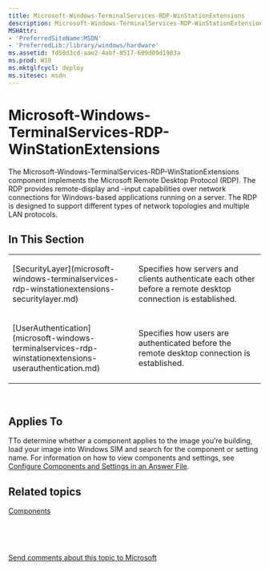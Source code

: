 ```yaml
---
title: Microsoft-Windows-TerminalServices-RDP-WinStationExtensions
description: Microsoft-Windows-TerminalServices-RDP-WinStationExtensions
MSHAttr:
- 'PreferredSiteName:MSDN'
- 'PreferredLib:/library/windows/hardware'
ms.assetid: fd58d3cd-aae2-4abf-8517-609d09d1983a
ms.prod: W10
ms.mktglfcycl: deploy
ms.sitesec: msdn
---
```


# Microsoft-Windows-TerminalServices-RDP-WinStationExtensions


The Microsoft-Windows-TerminalServices-RDP-WinStationExtensions component implements the Microsoft Remote Desktop Protocol (RDP). The RDP provides remote-display and -input capabilities over network connections for Windows-based applications running on a server. The RDP is designed to support different types of network topologies and multiple LAN protocols.

## In This Section


<table>
<colgroup>
<col width="50%" />
<col width="50%" />
</colgroup>
<tbody>
<tr class="odd">
<td><p>[SecurityLayer](microsoft-windows-terminalservices-rdp-winstationextensions-securitylayer.md)</p></td>
<td><p>Specifies how servers and clients authenticate each other before a remote desktop connection is established.</p></td>
</tr>
<tr class="even">
<td><p>[UserAuthentication](microsoft-windows-terminalservices-rdp-winstationextensions-userauthentication.md)</p></td>
<td><p>Specifies how users are authenticated before the remote desktop connection is established.</p></td>
</tr>
</tbody>
</table>

 

## Applies To


TTo determine whether a component applies to the image you’re building, load your image into Windows SIM and search for the component or setting name. For information on how to view components and settings, see [Configure Components and Settings in an Answer File](https://msdn.microsoft.com/library/windows/hardware/dn915078).

## Related topics


[Components](components-b-unattend.md)

 

 

[Send comments about this topic to Microsoft](mailto:wsddocfb@microsoft.com?subject=Documentation%20feedback%20%5Bp_unattend\p_unattend%5D:%20Microsoft-Windows-TerminalServices-RDP-WinStationExtensions%20%20RELEASE:%20%2810/3/2016%29&body=%0A%0APRIVACY%20STATEMENT%0A%0AWe%20use%20your%20feedback%20to%20improve%20the%20documentation.%20We%20don't%20use%20your%20email%20address%20for%20any%20other%20purpose,%20and%20we'll%20remove%20your%20email%20address%20from%20our%20system%20after%20the%20issue%20that%20you're%20reporting%20is%20fixed.%20While%20we're%20working%20to%20fix%20this%20issue,%20we%20might%20send%20you%20an%20email%20message%20to%20ask%20for%20more%20info.%20Later,%20we%20might%20also%20send%20you%20an%20email%20message%20to%20let%20you%20know%20that%20we've%20addressed%20your%20feedback.%0A%0AFor%20more%20info%20about%20Microsoft's%20privacy%20policy,%20see%20http://privacy.microsoft.com/default.aspx. "Send comments about this topic to Microsoft")





